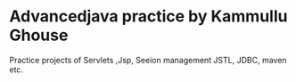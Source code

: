 # Advancedjava practice by Kammullu Ghouse
Practice projects of Servlets ,Jsp, Seeion management JSTL, JDBC, maven etc.
